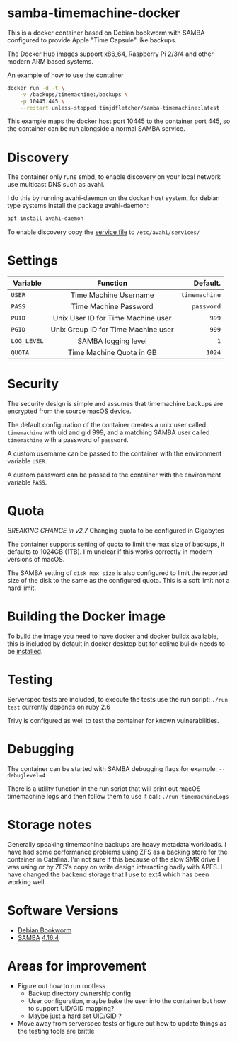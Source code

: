 # samba-timemachine-docker

This is a docker container based on Debian bookworm with SAMBA configured to provide Apple "Time Capsule" like backups.

The Docker Hub [images](https://hub.docker.com/repository/docker/timjdfletcher/samba-timemachine/tags?page=1&ordering=last_updated)
support x86_64, Raspberry Pi 2/3/4 and other modern ARM based systems.

An example of how to use the container

```bash
docker run -d -t \
    -v /backups/timemachine:/backups \
    -p 10445:445 \
    --restart unless-stopped timjdfletcher/samba-timemachine:latest
```

This example maps the docker host port 10445 to the container port 445, so the container can be run alongside a normal SAMBA service.

# Discovery

The container only runs smbd, to enable discovery on your local network use multicast DNS such as avahi.  

I do this by running avahi-daemon on the docker host system, for debian type systems install the package avahi-daemon: 

```bash
apt install avahi-daemon
```

To enable discovery copy the [service file](timemachine.service) to `/etc/avahi/services/`

# Settings

| Variable    |              Function               |      Default. |
|-------------|:-----------------------------------:|--------------:|
| `USER`      |        Time Machine Username        | `timemachine` |
| `PASS`      |        Time Machine Password        |    `password` |
| `PUID`      | Unix User ID for Time Machine user  |         `999` |
| `PGID`      | Unix Group ID for Time Machine user |         `999` |
| `LOG_LEVEL` |         SAMBA logging level         |           `1` |
| `QUOTA`     |      Time Machine Quota in GB       |        `1024` |

# Security

The security design is simple and assumes that timemachine backups are encrypted from the source macOS device. 

The default configuration of the container creates a unix user called `timemachine` with uid and gid 999, and 
a matching SAMBA user called `timemachine` with a password of `password`.

A custom username can be passed to the container with the environment variable `USER`.

A custom password can be passed to the container with the environment variable `PASS`.

# Quota

*BREAKING CHANGE in v2.7* Changing quota to be configured in Gigabytes

The container supports setting of quota to limit the max size of backups, it defaults to 1024GB (1TB).
I'm unclear if this works correctly in modern versions of macOS.

The SAMBA setting of `disk max size` is also configured to limit the reported size of the disk to the same as the configured quota. 
This is a soft limit not a hard limit.


# Building the Docker image

To build the image you need to have docker and docker buildx available, this is included by default in docker desktop 
but for colime buildx needs to be [installed](https://github.com/abiosoft/colima/issues/44).

# Testing

Serverspec tests are included, to execute the tests use the run script: `./run test` currently depends on ruby 2.6

Trivy is configured as well to test the container for known vulnerabilities.

# Debugging

The container can be started with SAMBA debugging flags for example: `--debuglevel=4`

There is a utility function in the run script that will print out macOS timemachine logs and then follow them to use it call:
`./run timemachineLogs`

# Storage notes

Generally speaking timemachine backups are heavy metadata workloads.
I have had some performance problems using ZFS as a backing store for the container in Catalina.
I'm not sure if this because of the slow SMR drive I was using or by ZFS's copy on write design interacting badly with APFS.
I have changed the backend storage that I use to ext4 which has been working well.

# Software Versions

* [Debian Bookworm](https://hub.docker.com/_/debian?tab=tags&page=1&name=bookworm-slim)
* [SAMBA](https://packages.debian.org/bookworm/samba) [4.16.4](https://www.samba.org/samba/history/samba-4.16.4.html)

# Areas for improvement

* Figure out how to run rootless
  * Backup directory ownership config
  * User configuration, maybe bake the user into the container but how to support UID/GID mapping?
  * Maybe just a hard set UID/GID ?
* Move away from serverspec tests or figure out how to update things as the testing tools are brittle